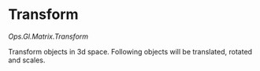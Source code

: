 # Transform

*Ops.Gl.Matrix.Transform*

Transform objects in 3d space.
Following objects will be translated, rotated and scales.
